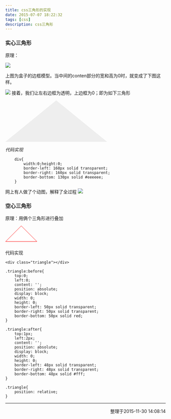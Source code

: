 ```yaml
---
title: css三角形的实现
date: 2015-07-07 18:22:32
tags: [css]
description: css三角形
---
```


### 实心三角形
原理：

![](/images/201511/1.jpg)
<!-- more -->

上图为盒子的边框模型。当中间的conten部分的宽和高为0时，就变成了下图这样。

![](/images/201511/2.jpg)
接着，我们让左右边框为透明，上边框为0；即为如下三角形
<div style="width:0;height:0;border-left: 160px solid 
            transparent;border-right: 160px solid transparent;
			border-bottom: 130px solid #eeeeee;">
			</div>

_代码实现_

		div{
			width:0;height:0;
			border-left: 160px solid transparent;
            border-right: 160px solid transparent;
			border-bottom: 130px solid #eeeeee;
		}
	



网上有人做了个动图，解释了全过程
![](/images/201511/2.gif)


### 空心三角形

原理：用俩个三角形进行叠加
<style>
	.triangle:before{
	        top:0;
	        left:0;
	        content: '';
	        position: absolute;
	        display: block;
	        width: 0;
	        height: 0;
	        border-left: 50px solid transparent;
	        border-right: 50px solid transparent;
	        border-bottom: 50px solid red;
	    }
	    .triangle:after{
	        top:1px;
	        left:2px;
	        content: '';
	        position: absolute;
	        display: block;
	        width: 0;
	        height: 0;
	        border-left: 48px solid transparent;
	        border-right: 48px solid transparent;
	        border-bottom: 48px solid #fff;
	    }
	    .triangle{
	        position: relative;
	        height: 60px;
	    }
</style>

<div class="triangle"></div>

	
代码实现

	<div class="triangle"></div>

	.triangle:before{
        top:0;
        left:0;
        content: '';
        position: absolute;
        display: block;
        width: 0;
        height: 0;
        border-left: 50px solid transparent;
        border-right: 50px solid transparent;
        border-bottom: 50px solid red;
    }

    .triangle:after{
        top:1px;
        left:2px;
        content: '';
        position: absolute;
        display: block;
        width: 0;
        height: 0;
        border-left: 48px solid transparent;
        border-right: 48px solid transparent;
        border-bottom: 48px solid #fff;
    }

    .triangle{
        position: relative;
    }
	

---
<p style="text-align:right">整理于2015-11-30 14:08:14</p>
